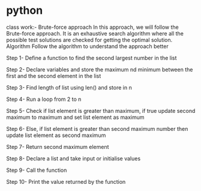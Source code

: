 # python

class work:- Brute-force approach
In this approach, we will follow the Brute-force approach. It is an exhaustive search algorithm where all the possible test solutions are checked for getting the optimal solution.
Algorithm
Follow the algorithm to understand the approach better

Step 1- Define a function to find the second largest number in the list

Step 2- Declare variables and store the maximum nd minimum between the first and the second element in the list

Step 3- Find length of list using len() and store in n

Step 4- Run a loop from 2 to n

Step 5- Check if list element is greater than maximum, if true update second maximum to maximum and set list element as maximum

Step 6- Else, if list element is greater than second maximum number then update list element as second maximum

Step 7- Return second maximum element

Step 8- Declare a list and take input or initialise values

Step 9- Call the function

Step 10- Print the value returned by the function
